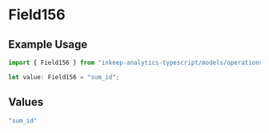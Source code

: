 # Field156

## Example Usage

```typescript
import { Field156 } from "inkeep-analytics-typescript/models/operations";

let value: Field156 = "sum_id";
```

## Values

```typescript
"sum_id"
```